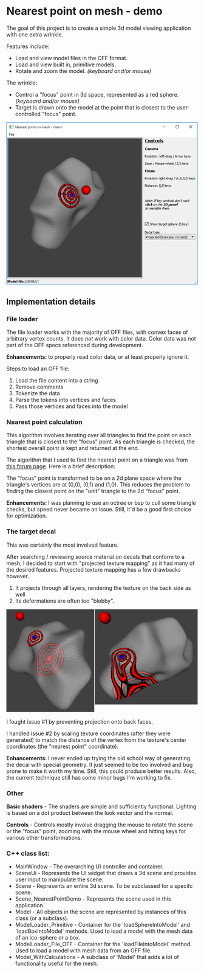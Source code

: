 # Nearest point on mesh - demo
The goal of this project is to create a simple 3d model viewing application with one extra wrinkle.

Features include:
- Load and view model files in the OFF format.
- Load and view built in, primitive models.
- Rotate and zoom the model. <i>(keyboard and/or mouse)</i>

The wrinkle:
- Control a "focus" point in 3d space, represented as a red sphere. <i>(keyboard and/or mouse)</i>
- Target is drawn onto the model at the point that is closest to the user-controlled "focus" point.

![An image of the application](readme_screen01.png?raw=true "The application")

## Implementation details

### File loader
The file loader works with the majority of OFF files, with convex faces of arbitrary vertex counts.  It does <i>not</i> work with color data.  Color data was not part of the OFF specs referenced during development.

<b>Enhancements: </b> to properly read color data, or at least properly ignore it.

Steps to load an OFF file:
1) Load the file content into a string
2) Remove comments
3) Tokenize the data
4) Parse the tokens into vertices and faces
5) Pass those vertices and faces into the model

### Nearest point calculation
This algorithm involves iterating over all triangles to find the point on each triangle that is closest to the "focus" point.  As each triangle is checked, the shortest overall point is kept and returned at the end.

The algorithm that I used to find the nearest point on a triangle was from <a href='https://www.gamedev.net/forums/topic/552906-closest-point-on-triangle/'>this forum page</a>.  Here is a brief description:

The "focus" point is transformed to be on a 2d plane space where the triangle's vertices are at (0,0), (0,1) and (1,0).  This reduces the problem to finding the closest point on the "unit" triangle to the 2d "focus" point.

<b>Enhancements: </b>I was planning to use an octree or bsp to cull some triangle checks, but speed never became an issue.  Still, it'd be a good first choice for optimization.

### The target decal
This was certainly the most involved feature.

After searching / reviewing source material on decals that conform to a mesh, I decided to start with "projected texture mapping" as it had many of the desired features.
Projected texture mapping has a few drawbacks however.
1) It projects through all layers, rendering the texture on the back side as well
2) Its deformations are often too "blobby".

![An image of projected texture drawbacks](readme_screen02.png?raw=true "Projected texture mapping drawbacks")

I fought issue #1 by preventing projection onto back faces.

I handled issue #2 by scaling texture coordinates (after they were generated) to match the distance of the vertex from the texture's center coordinates (the "nearest point" coordinate).

<b>Enhancements: </b> I never ended up trying the old school way of generating the decal with special geometry.  It just seemed to be too involved and bug prone to make it worth my time.  Still, this could produce better results.
Also, the current technique still has some minor bugs I'm working to fix.

### Other

<b>Basic shaders</b> - The shaders are simple and sufficiently functional.  Lighting is based on a dot product between the look vector and the normal.

<b>Controls</b> - Controls mostly involve dragging the mouse to rotate the scene or the "focus" point, zooming with the mouse wheel and hitting keys for various other transformations.


### C++ class list:
- MainWindow - The overarching UI controller and container.
- SceneUi - Represents the UI widget that draws a 3d scene and provides user input to manipulate the scene.
- Scene - Represents an entire 3d scene.  To be subclassed for a specifc scene.
- Scene_NearestPointDemo - Represents the scene used in this application.
- Model - All objects in the scene are represented by instances of this class (or a subclass).
- ModelLoader_Primitive - Container for the 'loadSphereIntoModel' and 'loadBoxIntoModel' methods.  Used to load a model with the mesh data of an ico-sphere or a box.
- ModelLoader_File_OFF - Container for the 'loadFileIntoModel' method.  Used to load a model with mesh data from an OFF file.
- Model_WithCalculations - A subclass of 'Model' that adds a lot of functionality useful for the mesh.

